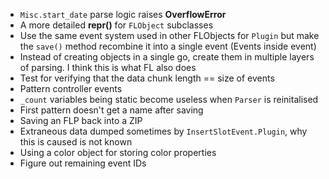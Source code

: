 - `Misc.start_date` parse logic raises **OverflowError**
- A more detailed **repr()** for `FLObject` subclasses
- Use the same event system used in other FLObjects for `Plugin` but make the `save()` method recombine it into a single event (Events inside event)
- Instead of creating objects in a single go, create them in multiple layers of parsing. I think this is what FL also does
- Test for verifying that the data chunk length == size of events
- Pattern controller events
- `_count` variables being static become useless when `Parser` is reinitalised
- First pattern doesn't get a name after saving
- Saving an FLP back into a ZIP
- Extraneous data dumped sometimes by `InsertSlotEvent.Plugin`, why this is caused is not known
- Using a color object for storing color properties
- Figure out remaining event IDs
